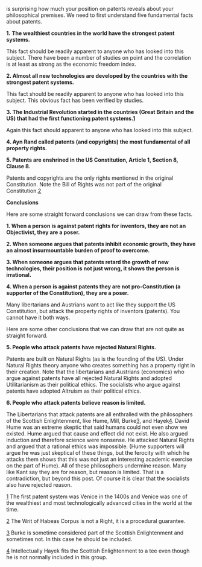 
is surprising how much your position on patents reveals about your philosophical premises. We need to first understand five fundamental facts about patents.

  
  

**1.** **The wealthiest countries in the world have the strongest patent systems.**

This fact should be readily apparent to anyone who has looked into this subject. There have been a number of studies on point and the correlation is at least as strong as the economic freedom index.

  
  

**2. Almost all new technologies are developed by the countries with the strongest patent systems.**

This fact should be readily apparent to anyone who has looked into this subject. This obvious fact has been verified by studies.

  
  

**3. The Industrial Revolution started in the countries (Great Britain and the US) that had the first functioning patent systems.[1](#sdfootnote1sym)**

Again this fact should apparent to anyone who has looked into this subject.

  
  

**4. Ayn Rand called patents (and copyrights) the most fundamental of all property rights.**

  
  

**5. Patents are enshrined in the US Constitution, Article 1, Section 8, Clause 8.**

Patents and copyrights are the only rights mentioned in the original Constitution. Note the Bill of Rights was not part of the original Constitution.[2](#sdfootnote2sym)

  
  

**Conclusions**

Here are some straight forward conclusions we can draw from these facts.

  
  

**1. When a person is against patent rights for inventors, they are not an Objectivist, they are a poser.**

  
  

**2. When someone argues that patents inhibit economic growth, they have an almost insurmountable burden of proof to overcome.**

  
  

**3. When someone argues that patents retard the growth of new technologies, their position is not just wrong, it shows the person is irrational.**

  
  

**4. When a person is against patents they are not pro-Constitution (a supporter of the Constitution), they are a poser.**

Many libertarians and Austrians want to act like they support the US Constitution, but attack the property rights of inventors (patents). You cannot have it both ways.

  
  

Here are some other conclusions that we can draw that are not quite as straight forward.

  
  

**5. People who attack patents have rejected Natural Rights.**

Patents are built on Natural Rights (as is the founding of the US). Under Natural Rights theory anyone who creates something has a property right in their creation. Note that the libertarians and Austrians (economics) who argue against patents have all rejected Natural Rights and adopted Utilitarianism as their political ethics. The socialists who argue against patents have adopted Altruism as their political ethics.

  
  

**6. People who attack patents believe reason is limited.**

The Libertarians that attack patents are all enthralled with the philosophers of the Scottish Enlightenment, like Hume, Mill, Burke[3](#sdfootnote3sym), and Hayek[4](#sdfootnote4sym). David Hume was an extreme skeptic that said humans could not even show we existed. Hume argued that cause and effect did not exist. He also argued induction and therefore science were nonsense. He attacked Natural Rights and argued that a rational ethics was impossible. (Hume supporters will argue he was just skeptical of these things, but the ferocity with which he attacks them shows that this was not just an interesting academic exercise on the part of Hume). All of these philosophers undermine reason. Many like Kant say they are for reason, but reason is limited. That is a contradiction, but beyond this post. Of course it is clear that the socialists also have rejected reason.

[1](#sdfootnote1anc) The first patent system was Venice in the 1400s and Venice was one of the wealthiest and most technologically advanced cities in the world at the time.

[2](#sdfootnote2anc) The Writ of Habeas Corpus is not a Right, it is a procedural guarantee.

[3](#sdfootnote3anc) Burke is sometime considered part of the Scottish Enlightenment and sometimes not. In this case he should be included.

[4](#sdfootnote4anc) Intellectually Hayek fits the Scottish Enlightenment to a tee even though he is not normally included in this group.